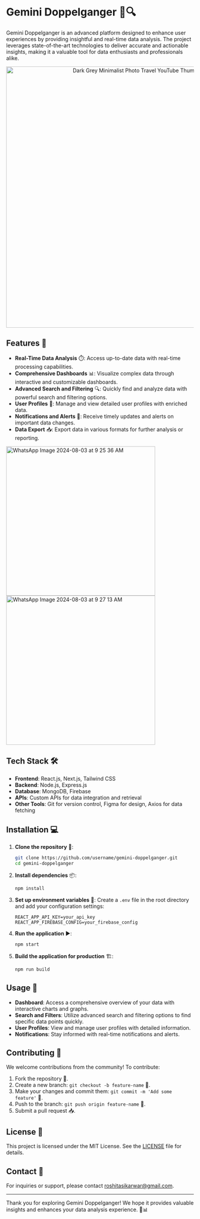 # Gemini Doppelganger 🚀🔍

Gemini Doppelganger is an advanced platform designed to enhance user experiences by providing insightful and real-time data analysis. The project leverages state-of-the-art technologies to deliver accurate and actionable insights, making it a valuable tool for data enthusiasts and professionals alike.

<div align="center">
  <img src="https://github.com/user-attachments/assets/3bdb6983-09c6-4054-9e04-6298a30b3c5c" width="700" alt="Dark Grey Minimalist Photo Travel YouTube Thumbnail">
</div>


## Features 🌟

- **Real-Time Data Analysis** ⏱️: Access up-to-date data with real-time processing capabilities.
- **Comprehensive Dashboards** 📊: Visualize complex data through interactive and customizable dashboards.
- **Advanced Search and Filtering** 🔍: Quickly find and analyze data with powerful search and filtering options.
- **User Profiles** 👤: Manage and view detailed user profiles with enriched data.
- **Notifications and Alerts** 📧: Receive timely updates and alerts on important data changes.
- **Data Export** 📥: Export data in various formats for further analysis or reporting.

<div style="display: flex; justify-content: space-between; flex-wrap: wrap;">
  <img src="https://github.com/user-attachments/assets/b704dd1e-a8a9-4d1d-9180-dd390b4a339e" width="400" alt="WhatsApp Image 2024-08-03 at 9 25 36 AM" style="margin-right: 10px;">
  <img src="https://github.com/user-attachments/assets/c472162d-8654-4766-bb84-38a8fce54acd" width="400" alt="WhatsApp Image 2024-08-03 at 9 27 13 AM" style="margin-right: 10px;">
</div>


## Tech Stack 🛠️

- **Frontend**: React.js, Next.js, Tailwind CSS
- **Backend**: Node.js, Express.js
- **Database**: MongoDB, Firebase
- **APIs**: Custom APIs for data integration and retrieval
- **Other Tools**: Git for version control, Figma for design, Axios for data fetching

## Installation 💻

1. **Clone the repository** 🐙:
   ```bash
   git clone https://github.com/username/gemini-doppelganger.git
   cd gemini-doppelganger
   ```

2. **Install dependencies** 📦:
   ```bash
   npm install
   ```

3. **Set up environment variables** 🔑:
   Create a `.env` file in the root directory and add your configuration settings:
   ```
   REACT_APP_API_KEY=your_api_key
   REACT_APP_FIREBASE_CONFIG=your_firebase_config
   ```

4. **Run the application** ▶️:
   ```bash
   npm start
   ```

5. **Build the application for production** 🏗️:
   ```bash
   npm run build
   ```

## Usage 🚀

- **Dashboard**: Access a comprehensive overview of your data with interactive charts and graphs.
- **Search and Filters**: Utilize advanced search and filtering options to find specific data points quickly.
- **User Profiles**: View and manage user profiles with detailed information.
- **Notifications**: Stay informed with real-time notifications and alerts.

## Contributing 🤝

We welcome contributions from the community! To contribute:

1. Fork the repository 🍴.
2. Create a new branch: `git checkout -b feature-name` 🌿.
3. Make your changes and commit them: `git commit -m 'Add some feature'` 💬.
4. Push to the branch: `git push origin feature-name` 🚀.
5. Submit a pull request 📥.

## License 📄

This project is licensed under the MIT License. See the [LICENSE](LICENSE) file for details.

## Contact 📧

For inquiries or support, please contact [roshitasikarwar@gmail.com](mailto:roshitasikarwar@gmail.com).

---

Thank you for exploring Gemini Doppelganger! We hope it provides valuable insights and enhances your data analysis experience. 🚀📊
